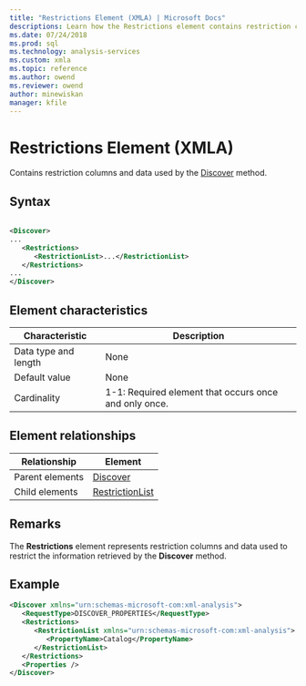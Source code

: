 ```yaml
---
title: "Restrictions Element (XMLA) | Microsoft Docs"
descriptions: Learn how the Restrictions element contains restriction columns and data used by the Discover method.
ms.date: 07/24/2018
ms.prod: sql
ms.technology: analysis-services
ms.custom: xmla
ms.topic: reference
ms.author: owend
ms.reviewer: owend
author: minewiskan
manager: kfile
---
```

# Restrictions Element (XMLA)

  Contains restriction columns and data used by the [Discover](../xml-elements-methods-discover.md) method.  
  
## Syntax  
  
```xml  
  
<Discover>  
...  
   <Restrictions>  
      <RestrictionList>...</RestrictionList>  
   </Restrictions>  
...  
</Discover>  
```  
  
## Element characteristics  
  
|Characteristic|Description|  
|--------------------|-----------------|  
|Data type and length|None|  
|Default value|None|  
|Cardinality|1-1: Required element that occurs once and only once.|  
  
## Element relationships  
  
|Relationship|Element|  
|------------------|-------------|  
|Parent elements|[Discover](../xml-elements-methods-discover.md)|  
|Child elements|[RestrictionList](../xml-elements-properties/restrictionlist-element-xmla.md)|  
  
## Remarks  
 The **Restrictions** element represents restriction columns and data used to restrict the information retrieved by the **Discover** method.  
  
## Example  
  
```xml  
<Discover xmlns="urn:schemas-microsoft-com:xml-analysis">  
   <RequestType>DISCOVER_PROPERTIES</RequestType>  
   <Restrictions>  
      <RestrictionList xmlns="urn:schemas-microsoft-com:xml-analysis">  
         <PropertyName>Catalog</PropertyName>  
      </RestrictionList>  
   </Restrictions>  
   <Properties />  
</Discover>  
```  

